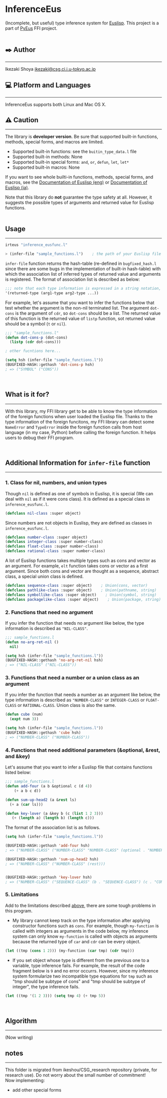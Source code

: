 # InferenceEus
(Incomplete, but useful) type inference system for [Euslisp](https://github.com/euslisp/EusLisp). This project is a part of [PyEus](https://github.com/ikeshou/PyEus) FFI project.
<br>
<br>

## :black_nib: Author
***
Ikezaki Shoya <ikezaki@csg.ci.i.u-tokyo.ac.jp>


## :computer: Platform and  Languages
***
InferenceEus supports both Linux and Mac OS X.


## :warning: Caution
***
<div id=caution>

The library is **developer version**. Be sure that supported built-in functions, methods, special forms, and macros are limited.

- Supported built-in functions: see the `buitin_type_data.l` file
- Supported built-in methods: None
- Supported built-in special forms: `and`, `or`, `defun`, `let`, `let*`  
- Supported built-in macros: None

If you want to see whole builti-in functions, methods, special forms, and macros, see the [Documentation of Euslisp (eng)](#http://euslisp.github.io/EusLisp/manual.html) or [Documentation of Euslisp (ja)](#http://euslisp.github.io/EusLisp/jmanual.html).

Note that this library do **not** guarantee the type safety at all. However, it suggests the possible types of arguments and returned value for Euslisp functions.
<br>
<br>


## Usage
***
```lisp
irteus "inference_eusfunc.l"

> (infer-file "sample_functions.l")    ; the path of your Euslisp file you want to infere here
```

`infer-file` function returns the hash-table (re-defined in `bugfixed_hash.l` since there are some bugs in the implementation of built-in hash-table) with which the association list of inferred types of returned value and arguments is registered. The format of association list is described as below:
```lisp
;;; note that each type information is expressed in a string notation, not a class object
'(returned-type (arg1-type arg2-type ...))
```

For example, let's assume that you want to infer the functions below that test whether the argument is the non-nil terminated list. The argument `dot-cons` is the argument of `cdr`, so `dot-cons` should be a list. The returned value of this function is the returned value of `listp` function, sot returned value should be a symbol (`t` or `nil`). 
```lisp
;;; "sample_functions.l"
(defun dot-cons-p (dot-cons)
  (listp (cdr dot-cons)))

; other fucntions here...
```

```lisp
(setq hsh (infer-file "sample_functions.l"))
(BUGFIXED-HASH::gethash 'dot-cons-p hsh)
; => ("SYMBOL" ("CONS"))
```
<br>

## What is it for?
***
With this library, my FFI library get to be able to know the type information of the foreign functions when user loaded the Euslisp file. Thanks to the type information of the foreign funcitons, my FFI library can detect some `NameError` and `TypeError` inside the foreign function calls from host language (in my case, Python) before calling the foreign function. It helps users to debug their FFI program.

<br>


## Additional Information for `infer-file` function
***
### 1. Class for nil, numbers, and union types

Though `nil` is defined as one of symbols in Euslisp, it is special (We can deal with `nil` as if it were cons class). It is defined as a special class in `inference_eusfunc.l`.
```lisp
(defclass nil-class :super object)
```

Since numbers are not objects in Euslisp, they are defined as classes in `inference_eusfunc.l`.
```lisp
(defclass number-class :super object)
(defclass integer-class :super number-class)
(defclass float-class :super number-class)
(defclass rational-class :super number-class) 
```

A lot of Euslisp functions takes multiple types such as cons and vector as an argument. For example, `elt` function takes cons or vector as a first argument. Since both cons and vector are thought as a sequence, abstract class, a special union class is defined.
```lisp
(defclass sequence-class :super object)    ; Union(cons, vector)
(defclass pathlike-class :super object)    ; Union(pathname, string)
(defclass symbollike-class :super object)    ; Union(symbol, string)
(defclass packagelike-class :super object)    ; Union(package, string)
```

### 2. Functions that need no argument
If you infer the function that needs no argument like below, the type information is described as `"NIL-CLASS"`.
```lisp
;;; sample_functions.l
(defun no-arg-ret-nil ()
  nil)
```
```lisp
(setq hsh (infer-file "sample_functions.l"))
(BUGFIXED-HASH::gethash 'no-arg-ret-nil hsh)
; => ("NIL-CLASS" ("NIL-CLASS"))
```

### 3. Functions that need a number or a union class as an argument
If you infer the function that needs a number as an argument like below, the type information is described as `"NUMBER-CLASS"` or `INTEGER-CLASS` or `FLOAT-CLASS` or `RATIONAL-CLASS`. Union class is also the same.
```lisp
(defun cube (num)
  (expt num 3))
```
```lisp
(setq hsh (infer-file "sample_functions.l"))
(BUGFIXED-HASH::gethash 'cube hsh)
; => ("NUMBER-CLASS" ("NUMBER-CLASS"))
```

### 4. Functions that need additional parameters (&optional, &rest, and &key)

Let's assume that you want to infer a Euslisp file that contains functions listed below:
```lisp
;;; sample_functions.l
(defun add-four (a b &optional c (d 4))
    (+ a b c d))

(defun sum-up-head2 (a &rest ls)
  (+ a (car ls)))

(defun key-lover (a &key b (c (list 1 2 3)))
   (+ (length a) (length b) (length c)))
```

The format of the association list is as follows. 
```lisp
(setq hsh (infer-file "sample_functions.l"))

(BUGFIXED-HASH::gethash 'add-four hsh)
; => ("NUMBER-CLASS" ("NUMBER-CLASS" "NUMBER-CLASS" (optional . "NUMBER-CLASS") (optional . "INTEGER-CLASS")))

(BUGFIXED-HASH::gethash 'sum-up-head2 hsh)
; => ("NUMBER-CLASS" ("NUMBER-CLASS" (rest)))


(BUGFIXED-HASH::gethash 'key-lover hsh)
; => ("NUMBER-CLASS" ("SEQUENCE-CLASS" (b . "SEQUENCE-CLASS") (c . "CONS")))
```

### 5. Limitations
Add to the limitations described [above](#caution), there are some tough problems in this program.

- My library cannot keep track on the type information after applying constructor functions such as `cons`. For example, though `my-function` is called with integers as arguments in the code below, my inference system can only know `my-function` is called with objects as arguments because the returned type of `car` and `cdr` can be every object.
```lisp
(let ((tmp (cons 1 2))) (my-function (car tmp) (cdr tmp)))
```
- If you set object whose type is different from the previous one to a variable, type inference fails. For example, the result of the code fragment below is `9` and no error occurrs. However, since my inference system formularize two incompatible type equations for `tmp` such as "tmp should be subtype of cons" and "tmp should be subtype of integer", the type inference fails.
```lisp
(let ((tmp '(1 2 3))) (setq tmp 4) (+ tmp 5))
```
<br>


## Algorithm
***
(Now writing)


## notes
***
This folder is migrated from ikeshou/CSG_research repository (private, for research use). Do not worry about the small number of commitment!<br>
Now implementing:
- add other special forms
